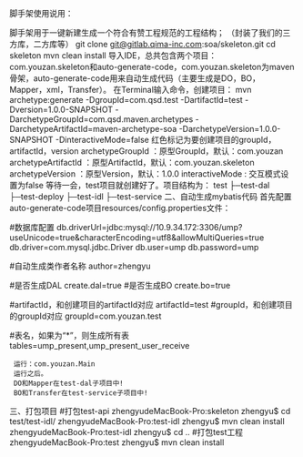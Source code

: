 脚手架使用说用：

脚手架用于一键新建生成一个符合有赞工程规范的工程结构； （封装了我们的三方库，二方库等）
git clone git@gitlab.qima-inc.com:soa/skeleton.git
cd skeleton
mvn clean install
     导入IDE，总共包含两个项目：com.youzan.skeleton和auto-generate-code，com.youzan.skeleton为maven骨架，auto-generate-code用来自动生成代码（主要生成是DO，BO，Mapper，xml，Transfer）。
     在Terminal输入命令，创建项目：
mvn archetype:generate -DgroupId=com.qsd.test -DartifactId=test -Dversion=1.0.0-SNAPSHOT -DarchetypeGroupId=com.qsd.maven.archetypes -DarchetypeArtifactId=maven-archetype-soa -DarchetypeVersion=1.0.0-SNAPSHOT -DinteractiveMode=false
     红色标记为要创建项目的groupId，artifactId，version
      archetypeGroupId    ：原型GroupId，默认：com.youzan
     archetypeArtifactId   ：原型ArtifactId，默认：com.youzan.skeleton
     archetypeVersion     ：原型Version，默认：1.0.0
     interactiveMode        :  交互模式设置为false
     等待一会，test项目就创建好了。项目结构为：
     test
     ├─test-dal
     ├─test-deploy
     ├─test-idl
     ├─test-service
二、自动生成mybatis代码
     首先配置auto-generate-code项目resources/config.properties文件：

#数据库配置
db.driverUrl=jdbc\:mysql\://10.9.34.172\:3306/ump?useUnicode\=true&characterEncoding\=utf8&allowMultiQueries\=true
db.driver=com.mysql.jdbc.Driver
db.user=ump
db.password=ump

#自动生成类作者名称
author=zhengyu

#是否生成DAL
create.dal=true
#是否生成BO
create.bo=true

#artifactId，和创建项目的artifactId对应
artifactId=test
#groupId，和创建项目的groupId对应
groupId=com.youzan.test

#表名，如果为“*”，则生成所有表
tables=ump_present,ump_present_user_receive

     运行：com.youzan.Main
     运行之后。
     DO和Mapper在test-dal子项目中!
     BO和Transfer在test-service子项目中!
三、打包项目
#打包test-api
zhengyudeMacBook-Pro:skeleton zhengyu$ cd test/test-idl/
zhengyudeMacBook-Pro:test-idl zhengyu$ mvn clean install
zhengyudeMacBook-Pro:test-idl zhengyu$ cd ..
#打包test工程
zhengyudeMacBook-Pro:test zhengyu$ mvn clean install